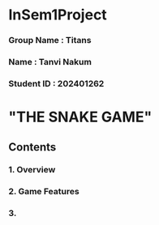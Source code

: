 # InSem1Project

### Group Name : Titans
### Name : Tanvi Nakum
### Student ID : 202401262

# "THE SNAKE GAME"

## Contents
### 1. Overview
### 2. Game Features
### 3. 

